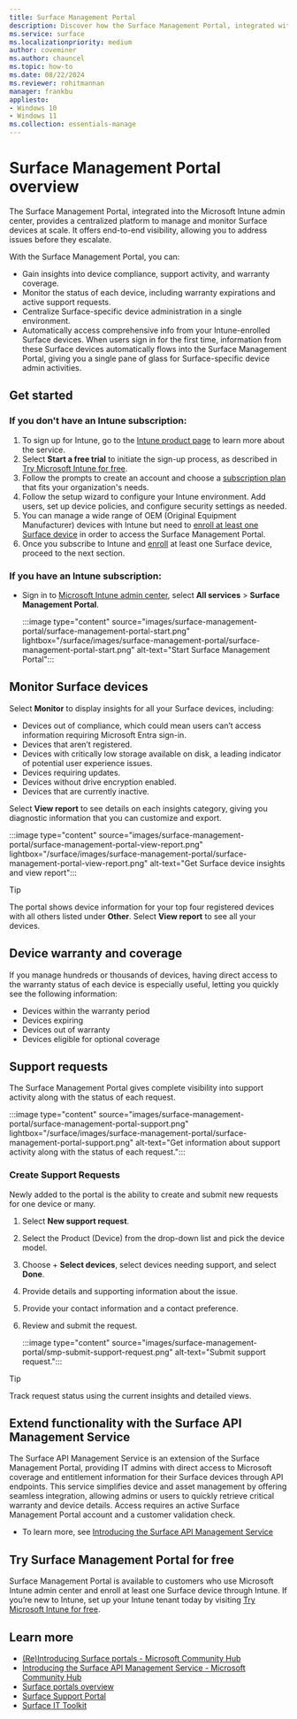 ```yaml
---
title: Surface Management Portal 
description: Discover how the Surface Management Portal, integrated within the Microsoft Intune admin center, offers a centralized platform to efficiently manage, monitor, and maintain Surface devices at scale, ensuring compliance and streamlined support.
ms.service: surface
ms.localizationpriority: medium
author: coveminer
ms.author: chauncel
ms.topic: how-to
ms.date: 08/22/2024
ms.reviewer: rohitmannan
manager: frankbu
appliesto:
- Windows 10
- Windows 11
ms.collection: essentials-manage
---
```

# Surface Management Portal overview

The Surface Management Portal, integrated into the Microsoft Intune admin center, provides a centralized platform to manage and monitor Surface devices at scale. It offers end-to-end visibility, allowing you to address issues before they escalate.

With the Surface Management Portal, you can:

- Gain insights into device compliance, support activity, and warranty coverage.
- Monitor the status of each device, including warranty expirations and active support requests.
- Centralize Surface-specific device administration in a single environment.
- Automatically access comprehensive info from your Intune-enrolled Surface devices. When users sign in for the first time, information from these Surface devices automatically flows into the Surface Management Portal, giving you a single pane of glass for Surface-specific device admin activities.

## Get started

### If you don't have an Intune subscription:

1. To sign up for Intune, go to the [Intune product page](https://www.microsoft.com/security/business/endpoint-management/microsoft-intune) to learn more about the service.
2. Select **Start a free trial** to initiate the sign-up process, as described in [Try Microsoft Intune for free](/mem/intune/fundamentals/free-trial-sign-up).
3. Follow the prompts to create an account and choose a [subscription plan](https://www.microsoft.com/security/business/microsoft-intune-pricing) that fits your organization's needs.
4. Follow the setup wizard to configure your Intune environment. Add users, set up device policies, and configure security settings as needed.
5. You can manage a wide range of OEM (Original Equipment Manufacturer) devices with Intune but need to [enroll at least one Surface device](/mem/intune/user-help/enroll-windows-10-device) in order to access the Surface Management Portal.
6. Once you subscribe to Intune and [enroll](/mem/intune/user-help/enroll-windows-10-device) at least one Surface device, proceed to the next section.

### If you have an Intune subscription:

- Sign in to [Microsoft Intune admin center](https://endpoint.microsoft.com), select **All services** > **Surface Management Portal**.

   :::image type="content" source="images/surface-management-portal/surface-management-portal-start.png" lightbox="/surface/images/surface-management-portal/surface-management-portal-start.png" alt-text="Start Surface Management Portal":::

<a name='azure-ad-roles-for-surface-management-portal'></a>

## Monitor Surface devices

Select **Monitor** to display insights for all your Surface devices, including:

- Devices out of compliance, which could mean users can’t access information requiring Microsoft Entra sign-in.
- Devices that aren’t registered.
- Devices with critically low storage available on disk, a leading indicator of potential user experience issues.
- Devices requiring updates.
- Devices without drive encryption enabled.
- Devices that are currently inactive.

Select **View report** to see details on each insights category, giving you diagnostic information that you can customize and export.

:::image type="content" source="images/surface-management-portal/surface-management-portal-view-report.png" lightbox="/surface/images/surface-management-portal/surface-management-portal-view-report.png" alt-text="Get Surface device insights and view report":::

> [!TIP]
> The portal shows device information for your top four registered devices with all others listed under **Other**. Select **View report** to see all your devices. 

## Device warranty and coverage

If you manage hundreds or thousands of devices, having direct access to the warranty status of each device is especially useful, letting you quickly see the following information:

- Devices within the warranty period
- Devices expiring
- Devices out of warranty
- Devices eligible for optional coverage

## Support requests

The Surface Management Portal gives complete visibility into support activity along with the status of each request.

:::image type="content" source="images/surface-management-portal/surface-management-portal-support.png" lightbox="/surface/images/surface-management-portal/surface-management-portal-support.png" alt-text="Get information about support activity along with the status of each request.":::

### Create Support Requests

Newly added to the portal is the ability to create and submit new requests for one device or many.

1. Select **New support request**.
2. Select the Product (Device) from the drop-down list and pick the device model.
3. Choose + **Select devices**, select devices needing support, and select **Done**. 
4. Provide details and supporting information about the issue.
5. Provide your contact information and a contact preference.
6. Review and submit the request.  

   :::image type="content" source="images/surface-management-portal/smp-submit-support-request.png"  alt-text="Submit support request.":::

> [!TIP]
> Track request status using the current insights and detailed views.

## Extend functionality with the Surface API Management Service

The Surface API Management Service is an extension of the Surface Management Portal, providing IT admins with direct access to Microsoft coverage and entitlement information for their Surface devices through API endpoints. This service simplifies device and asset management by offering seamless integration, allowing admins or users to quickly retrieve critical warranty and device details. Access requires an active Surface Management Portal account and a customer validation check.

- To learn more, see [Introducing the Surface API Management Service](https://techcommunity.microsoft.com/t5/surface-it-pro-blog/introducing-the-surface-api-management-service/ba-p/4107282)

## Try Surface Management Portal for free

Surface Management Portal is available to customers who use Microsoft Intune admin center and enroll at least one Surface device through Intune. If you’re new to Intune, set up your Intune tenant today by visiting [Try Microsoft Intune for free](/mem/intune/fundamentals/free-trial-sign-up).

## Learn more

- [(Re)Introducing Surface portals - Microsoft Community Hub](https://techcommunity.microsoft.com/t5/surface-it-pro-blog/re-introducing-the-surface-management-and-support-suite/ba-p/4109526)
- [Introducing the Surface API Management Service - Microsoft Community Hub](https://techcommunity.microsoft.com/t5/surface-it-pro-blog/introducing-the-surface-api-management-service/ba-p/4107282)
- [Surface portals overview](surface-portals.md)
- [Surface Support Portal](surface-support-portal.md)
- [Surface IT Toolkit](surface-it-toolkit.md)

